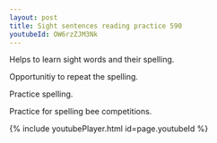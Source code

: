 ```yaml
---
layout: post
title: Sight sentences reading practice 590
youtubeId: OW6rzZJM3Nk
---
```

 
 
Helps to learn sight words and their spelling.

Opportunitiy to repeat the spelling. 

Practice spelling. 
 
Practice for spelling bee competitions. 
 
{% include youtubePlayer.html id=page.youtubeId %}
 
 
